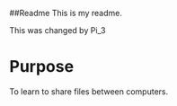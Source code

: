 ##Readme
This is my readme.

This was changed by Pi_3
# Purpose
To learn to share files between computers.